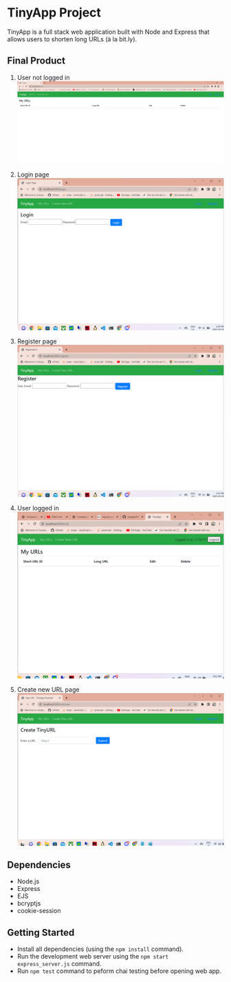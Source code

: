 # TinyApp Project

TinyApp is a full stack web application built with Node and Express that allows users to shorten long URLs (à la bit.ly).

## Final Product

1. User not logged in
!["Screenshot of url page when user is not logged in"](https://github.com/robotbeepboop/tinyapp/blob/main/docs/urlpagenotloggedin.png)

2. Login page
!["Screenshot of login page"](https://github.com/robotbeepboop/tinyapp/blob/main/docs/loginpage.png)

3. Register page
!["Screenshot of registration page"](https://github.com/robotbeepboop/tinyapp/blob/main/docs/registerpage.png)

4. User logged in
!["Screenshot showing user is logged in"](https://github.com/robotbeepboop/tinyapp/blob/main/docs/image.png)

5. Create new URL page
!["Screenshot of create new url page"](https://github.com/robotbeepboop/tinyapp/blob/main/docs/createnew.png)

## Dependencies

- Node.js
- Express
- EJS
- bcryptjs
- cookie-session

## Getting Started

- Install all dependencies (using the `npm install` command).
- Run the development web server using the `npm start express_server.js` command.
- Run `npm test` command to peform chai testing before opening web app.
